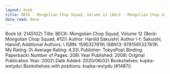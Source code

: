 ```yaml
---
layout: book
title: BECK - Mongolian Chop Squad, Volume 12 (Beck - Mongolian Chop Squad,  no. 12)
date_read: None
---
```


Book Id: 2145102\ 
Title: BECK: Mongolian Chop Squad, Volume 12 (Beck: Mongolian Chop Squad, #12)\ 
Author: Harold Sakuishi\ 
Author l-f: Sakuishi, Harold\ 
Additional Authors: \ 
ISBN: 1595327819\ 
ISBN13: 9781595327819\ 
My Rating: 0\ 
Average Rating: 4.33\ 
Publisher: TokyoPop\ 
Binding: Paperback\ 
Number of Pages: 208\ 
Year Published: 2008\ 
Original Publication Year: 2002\ 
Date Added: 2020/06/02\ 
Bookshelves: kupka-wstydu\ 
Bookshelves with positions: kupka-wstydu (#1487)\ 

